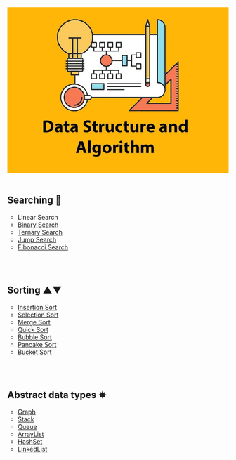 ﻿<img src="https://github.com/MehrajLatifli/DataStructuresAndAlgorithmsInCSharp/blob/master/cover.jpg" alt="Data Structures & Algorithms"/> 

</br>
</br>

<h2> Searching 🔎 </h2>

<ul style="list-style-type:circle">
 <li> <a "file://../Algorithms/Searching%20algorithms/LinearSearch/LinearSearchAlgorithm.cs"> Linear Search </a> </li>
 <li> <a href="https://github.com/MehrajLatifli/DataStructuresAndAlgorithmsInCSharp/blob/master/Algorithms/Searching%20algorithms/BinarySearch/BinarySearchAlgorithm.cs"> Binary Search </a> </li>
 <li> <a href="https://github.com/MehrajLatifli/DataStructuresAndAlgorithmsInCSharp/blob/master/Algorithms/Searching%20algorithms/TernarySearch/TernarySearchAlgorithm.cs">Ternary Search </a> </li>
 <li> <a href="https://github.com/MehrajLatifli/DataStructuresAndAlgorithmsInCSharp/blob/master/Algorithms/Searching%20algorithms/JumpSearch/JumpSearchAlgorithm.cs"> Jump Search </a> </li>
 <li> <a href="https://github.com/MehrajLatifli/DataStructuresAndAlgorithmsInCSharp/blob/master/Algorithms/Searching%20algorithms/FibonacciSearch/FibonacciSearchAlgorithm.cs"> Fibonacci Search </a> </li>
</ul>

</br>
</br>

<h2> Sorting ▲▼ </h2>

<ul style="list-style-type:circle">
 <li> <a href="https://github.com/MehrajLatifli/DataStructuresAndAlgorithmsInCSharp/blob/master/Algorithms/Sorting%20algorithms/InsertionSort/InsertionSortAlgorithm.cs"> Insertion Sort </a> </li>
 <li> <a href="https://github.com/MehrajLatifli/DataStructuresAndAlgorithmsInCSharp/blob/master/Algorithms/Sorting%20algorithms/SelectionSort/SelectionSortAlgorithm.cs"> Selection Sort </a> </li>
 <li> <a href="https://github.com/MehrajLatifli/DataStructuresAndAlgorithmsInCSharp/blob/master/Algorithms/Sorting%20algorithms/MergeSort/MergeSortAlgorithm.cs"> Merge Sort </a> </li>
 <li> <a href="https://github.com/MehrajLatifli/DataStructuresAndAlgorithmsInCSharp/blob/master/Algorithms/Sorting%20algorithms/QuickSort/QuickSortAlgorithm.cs"> Quick Sort </a> </li>
 <li> <a href="https://github.com/MehrajLatifli/DataStructuresAndAlgorithmsInCSharp/blob/master/Algorithms/Sorting%20algorithms/BubbleSort/BubbleSortAlgorithm.cs"> Bubble Sort </a> </li>
 <li> <a href="https://github.com/MehrajLatifli/DataStructuresAndAlgorithmsInCSharp/blob/master/Algorithms/Sorting%20algorithms/PancakeSort/PancakeSortAlgorithm.cs"> Pancake Sort </a> </li>
 <li> <a href="https://github.com/MehrajLatifli/DataStructuresAndAlgorithmsInCSharp/blob/master/Algorithms/Sorting%20algorithms/BucketSort/BucketSortAlgorithm.cs"> Bucket Sort </a> </li>
</ul>

</br>
</br>

<h2> Abstract data types ✵ </h2>

<ul style="list-style-type:circle">
 <li> <a href="https://github.com/MehrajLatifli/DataStructuresAndAlgorithmsInCSharp/blob/master/Algorithms/Custom%20Abstract%20data%20types%20algorithms/Graph/CustomGraph.cs"> Graph </a> </li>
 <li> <a href="https://github.com/MehrajLatifli/DataStructuresAndAlgorithmsInCSharp/blob/master/Algorithms/Custom%20Abstract%20data%20types%20algorithms/Stack/CustomStack.cs"> Stack </a> </li>
 <li> <a href="https://github.com/MehrajLatifli/DataStructuresAndAlgorithmsInCSharp/blob/master/Algorithms/Custom%20Abstract%20data%20types%20algorithms/Queue/CustomQueue.cs">Queue </a> </li>
 <li> <a href="https://github.com/MehrajLatifli/DataStructuresAndAlgorithmsInCSharp/blob/master/Algorithms/Custom%20Abstract%20data%20types%20algorithms/ArrayList/CustomArrayList.cs"> ArrayList </a> </li>
 <li> <a href="https://github.com/MehrajLatifli/DataStructuresAndAlgorithmsInCSharp/blob/master/Algorithms/Custom%20Abstract%20data%20types%20algorithms/HashSet/CustomHashSet.cs"> HashSet </a> </li>
 <li> <a href="https://github.com/MehrajLatifli/DataStructuresAndAlgorithmsInCSharp/blob/master/Algorithms/Custom%20Abstract%20data%20types%20algorithms/LinkedList/CustomLinkedList.cs"> LinkedList </a> </li>
</ul>